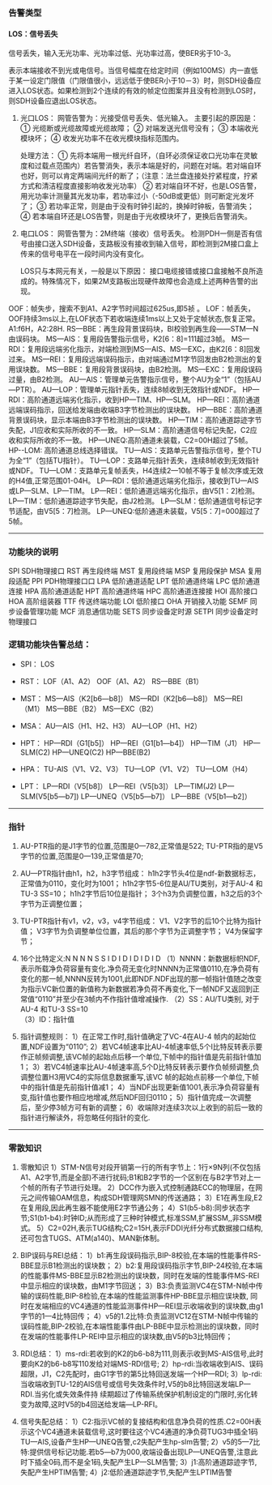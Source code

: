
### 告警类型

#### LOS：信号丢失

信号丢失，输入无光功率、光功率过低、光功率过高，使BER劣于10-3。

表示本端接收不到光或电信号。当信号幅度在给定时间（例如100MS）内一直低于某一设定门限值（门限值很小，远远低于使BER小于10－3）时，则SDH设备应进入LOS状态。如果检测到2个连续的有效的帧定位图案并且没有检测到LOS时，则SDH设备应退出LOS状态。

1. 光口LOS：
    网管告警为：光接受信号丢失、低光输入。 
    主要引起的原因是： 
    ①    光缆断或光缆故障或光缆故障； 
    ②    对端发送光信号没有； 
    ③    本端收光模块坏； 
    ④    收发光功率不在收光模块指标范围内。
  
    处理方法： 
    ①    先将本端用一根光纤自环，（自环必须保证收口光功率在灵敏度和过载点范围内）若告警消失，表示本端是好的，问题在对端。若对端自环也好，则可以肯定两端间光纤的断了；（注意：法兰盘连接处拧紧程度，拧紧方式和清洁程度直接影响收发光功率）
    ②    若对端自环不好，也是LOS告警，用光功率计测量其光发功率，若功率过小（-50dB或更低）则可断定光发坏了； 
    ③    若功率正常，则是由于没有时钟引起的，换掉时钟板，告警消失； 
    ④    若本端自环还是LOS告警，则是由于光收模块坏了，更换后告警消失。  
   
2. 电口LOS： 
    网管告警为：2M终端（接收）信号丢失。 
    检测PDH一侧是否有信号由接口送入SDH设备，支路板没有接收到输入信号，即检测到2M接口盒上传来的信号电平在一段时间内没有变化。 
    
    LOS只与本网元有关，一般是以下原因： 
    接口电缆接错或接口盒接触不良所造成的。特殊情况下，如果2M支路板出现硬件故障也会造成上述两种告警的出现。



OOF：帧失步，搜索不到A1、A2字节时间超过625us,即5祯 。
LOF：帧丢失，OOF持续3ms以上,在LOF状态下若收端连续1ms以上又处于定帧状态,恢复正常。A1:f6H，A2:28H.
RS—BBE：再生段背景误码块，BI校验到再生段——STM—N由误码块。
MS—AIS：复用段告警指示信号，K2[6：8]=111超过3帧。
MS—RDI：复用段远端劣化指示，对端检测到MS—AIS、MS—EXC，由K2[6：8]回发过来。
MS—REI：复用段远端误码指示，由对端通过M1字节回发由B2检测出的复用误块数。
MS—BBE：复用段背景误码块，由B2检测。
MS—EXC：复用段误码过量，由B2检测。
AU—AIS：管理单元告警指示信号，整个AU为全“1”（包括AU—PTR）。
AU—LOP：管理单元指针丢失，连续8帧收到无效指针或NDF。
HP—RDI：高阶通道远端劣化指示，收到HP—TIM、HP—SLM。
HP—REI：高阶通道远端误码指示，回送给发端由收端B3字节检测出的误块数。
HP—BBE：高阶通道背景误码块，显示本端由B3字节检测出的误块数。
HP—TIM：高阶通道踪迹字节失配，J1应收和实际所收的不一致。
HP—SLM：高阶通道信号标记失配，C2应收和实际所收的不一致。
HP—UNEQ:高阶通道未装载，C2=00H超过了5帧。
HP--LOM: 高阶通道总线选择错误。
TU—AIS：支路单元告警指示信号，整个TU为全“1”（包括TU指针）。
TU—LOP：支路单元指针丢失，连续8帧收到无效指针或NDF。
TU—LOM：支路单元复帧丢失，H4连续2—10帧不等于复帧次序或无效的H4值,正常范围01-04H。
LP—RDI：低阶通道远端劣化指示，接收到TU—AIS或LP—SLM、LP—TIM。
LP—REI：低阶通道远端劣化指示，由V5[1：2]检测。
LP—TIM：低阶通道踪迹字节失配，由J2检测。
LP—SLM：低阶通道信号标记字节适配，由V5[5：7]检测。
LP—UNEQ:低阶通道未装载，V5[5：7]=000超过了5帧。

---
### 功能块的说明

SPI   SDH物理接口
RST   再生段终端
MST   复用段终端
MSP   复用段保护
MSA   复用段适配 
PPI   PDH物理接口口
LPA   低阶通道适配
LPT  低阶通道终端
LPC 低阶通道连接
HPA   高阶通道适配
HPT  高阶通道终端
HPC  高阶通道连接接
HOI   高阶接口
HOA   高阶组装器
TTF    传送终端功能
LOI   低阶接口
OHA   开销接入功能
SEMF  同步设备管理功能
MCF   消息通信功能
SETS  同步设备定时源
SETPI 同步设备定时物理接口


### 逻辑功能块告警总结：
- SPI： 
    LOS

- RST：
    LOF（A1、A2）
    OOF（A1、A2）
    RS—BBE（B1）

- MST：
    MS—AIS（K2[b6—b8]）
    MS—RDI（K2[b6—b8]）
    MS—REI（M1） MS—BBE（B2）
    MS—EXC（B2）

-  MSA：
    AU—AIS（H1、H2、H3）
    AU—LOP（H1、H2）

-  HPT：
    HP—RDI（G1[b5]）
    HP—REI（G1[b1—b4]）
    HP—TIM（J1）
    HP—SLM(C2) 
    HP—UNEQ(C2)
    HP—BBE(B2)

-  HPA：
    TU-AIS（V1、V2、V3）
    TU—LOP（V1、V2）
    TU—LOM（H4）

-  LPT：
    LP—RDI（V5[b8]）
    LP—REI（V5[b3]）
    LP—TIM(J2)
    LP—SLM(V5[b5—b7])
    LP—UNEQ（V5[b5—b7]）
    LP—BBE（V5[b1—b2]）


---
### 指针

1. AU-PTR指的是J1字节的位置,范围是0—782,正常值是522;
  TU-PTR指的是V5字节的位置,范围是0—139,正常值是70;
  
2. AU—PTR指针由h1，h2，h3字节组成：
   h1h2字节头4位是ndf-新数据标志，正常值为0110，变化时为1001；
   h1h2字节5-6位是AU/TU类别，对于AU-4 和TU-3 SS=10；
   h1h2字节后10位是指针；
   3个h3为负调整位置，h3之后的3个字节为正调整位置；

3. TU-PTR指针有v1，v2，v3，v4字节组成：
   V1、V2字节的后10个比特为指针值；
   V3字节为负调整单位位置，其后的那个字节为正调整字节；
   V4为保留字节；

4. 16个比特定义:N   N   N   N   S   S   I   D  I   D   I   D   I   D   I   D
  （1）NNNN：新数据标帜NDF,表示所载净负荷容量有变化.净负荷无变化时NNNN为正常值0110,在净负荷有
变化的那一帧,NNNN反转为1001,此即NDF.NDF出现的那一帧指针值随之改变为指示VC新位置的新值称为新数据若净负荷不再变化,下一帧NDF又返回到正常值“0110”并至少在3帧内不作指针值增减操作.
  （2）SS：AU/TU类别, 对于AU-4 和TU-3 SS=10  
  （3）ID：指针值

5. 指针调整规则：
    1）在正常工作时,指针值确定了VC-4在AU-4 帧内的起始位置,NDF设置为“0110”;
    2）若VC4帧速率比AU-4帧速率低,5个I比特反转表示要作正帧频调整,该VC帧的起始点后移一个单位,下帧中的指针值是先前指针值加1；
    3）若VC4帧速率比AU-4帧速率高,5个D比特反转表示要作负帧频调整,负调整位置H3用VC4的实际信息数据重写,该VC 帧的起始点前移一个单位,下帧中的指针值是先前指针值减1；
    4）当NDF出现更新值1001,表示净负荷容量有变,指针值也要作相应地增减,然后NDF回归0110；
    5）指针值完成一次调整后，至少停3帧方可有新的调整；
    6）收端除对连续3次以上收到的前后一致的指针进行解读外，将忽略任何指针的变化. 


---
### 零散知识

1. 零散知识
  1）STM-N信号对段开销第一行的所有字节上：1行×9N列(不仅包括A1、A2字节,而是全部)不进行扰码;B1和B2字节的一个区别在与B2字节对上一个帧的所有子节进行处理。
  2）DCC作为嵌入式控制通路ECC的物理层，在网元之间传输OAM信息，构成SDH管理网SMN的传送通路；
  3）E1在再生段,E2在复用段,因此再生器不能使用E2字节通公务；
  4）S1(b5-b8):同步状态字节;S1(b1-b4):时钟ID;从而形成了三种时钟模式,标准SSM,扩展SSM,,非SSM模式。
  5）C2=02H,表示TUG结构;C2=15H,表示FDDI光纤分布式数据接口结构,还可包含TUGS、ATM(a140)、MAN新体制。

2. BIP误码与REI总结：
   1）b1:再生段误码指示,BIP-8校验,在本端的性能事件RS-BBE显示B1检测出的误块数；
   2）b2:复用段误码指示字节,BIP-24校验,在本端的性能事件MS-BBE显示B2检测出的误块数，同时在发端的性能事件MS-REI中显示相应的误块数，由M1字节回送；
   3）B3:负责监测VC4在STM-N帧中传输的误码性能,BIP-8检验,在本端的性能监测事件HP-BBE显示相应误块数, 同时在发端相应的VC4通道的性能监测事件HP—REI显示收端收到的误块数,由g1字节的1—4比特回传；
   4）v5的1.2比特:负责监测VC12在STM-N帧中传输的误码性能,BIP-2校验,在本端性能事件由LP-BBE中显示检测出的误块数，同时在发端的性能事件LP-REI中显示相应的误块数,由V5的b3比特回传；

3. RDI总结：
  1）ms-rdi:若收到的K2的b6-b8为111,则表示收到MS-AIS信号,此时要向K2的b6-b8写110发给对端MS-RDI信号;
  2）hp-rdi:当收端收到AIS、误码超限，J1，C2先配时，由G1字节的第5比特回送发端一个HP—RDI;
  3）lp-rdi:当收端收到TU-12的AIS信号或信号失效条件时,V5的b8比特回送发端LP—RDI.当劣化或失效条件持  续期超过了传输系统保护机制设定的门限时,劣化转变为故障,这时V5的b4回送给发端—LP-RFI。

4. 信号失配总结：
   1）C2:指示VC帧的复接结构和信息净负荷的性质.C2=00H表示这个VC4通道未装载信号,这时要往这个VC4通道的净负荷TUG3中插全1码TU—AIS,设备产生HP—UNEQ告警,c2失配产生hp-slm告警;
   2）v5的5—7比特:提供信号标记功能.若b5—b7为000,收端设备出现LP—UNEQ告警,注意此时下插全0码,而不是全1码,失配产生LP—SLM告警;
   3）j1:高阶通道踪迹字节,失配产生HPTIM告警;
   4）j2:低阶通道踪迹字节,失配产生LPTIM告警








